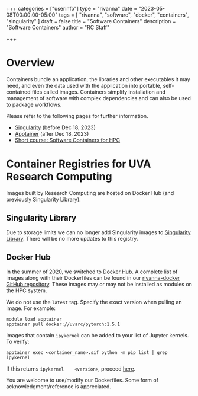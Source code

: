 +++
categories = ["userinfo"]
type = "rivanna"
date = "2023-05-08T00:00:00-05:00"
tags = [
  "rivanna", "software", "docker", "containers", "singularity"
]
draft = false
title = "Software Containers"
description = "Software Containers"
author = "RC Staff"

+++

# Overview

Containers bundle an application, the libraries and other executables it may need, and even the data used with the application into portable, self-contained files called images. Containers simplify installation and management of software with complex dependencies and can also be used to package workflows. 

Please refer to the following pages for further information.

- [Singularity](/userinfo/hpc/software/singularity) (before Dec 18, 2023)
- [Apptainer](/userinfo/hpc/software/apptainer) (after Dec 18, 2023)
- [Short course: Software Containers for HPC](https://learning.rc.virginia.edu/courses/containers-for-hpc/)

# Container Registries for UVA Research Computing

Images built by Research Computing are hosted on Docker Hub (and previously Singularity Library).

## Singularity Library

Due to storage limits we can no longer add Singularity images to [Singularity Library](https://cloud.sylabs.io/library/uvarc). There will be no more updates to this registry.

## Docker Hub

In the summer of 2020, we switched to [Docker Hub](https://hub.docker.com/). A complete list of images along with their Dockerfiles can be found in our [rivanna-docker GitHub repository](https://github.com/uvarc/rivanna-docker). These images may or may not be installed as modules on the HPC system.

We do not use the `latest` tag. Specify the exact version when pulling an image. For example:
```
module load apptainer
apptainer pull docker://uvarc/pytorch:1.5.1
```

Images that contain `ipykernel` can be added to your list of Jupyter kernels. To verify:
```
apptainer exec <container_name>.sif python -m pip list | grep ipykernel
```
If this returns `ipykernel    <version>`, proceed [here](/userinfo/howtos/rivanna/custom-jupyter-kernels).

You are welcome to use/modify our Dockerfiles. Some form of acknowledgment/reference is appreciated.
